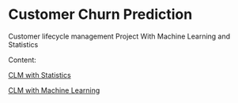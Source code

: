 ﻿# Customer Churn Prediction
 
Customer lifecycle management Project With Machine Learning and Statistics

Content:

[CLM with Statistics](./CLM_with_Statistics.ipynb)

[CLM with Machine Learning](./CLM_with_ML.ipynb)
